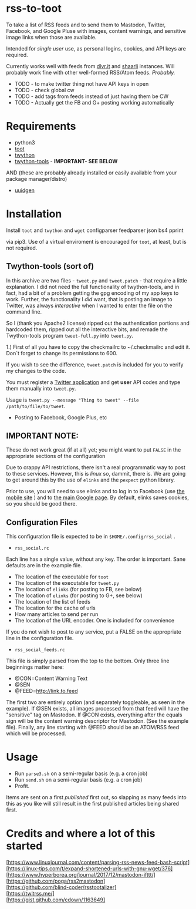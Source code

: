 rss-to-toot
==================================

To take a list of RSS feeds and to send them to Mastodon, Twitter, Facebook,
and Google Pluse with images, content warnings, and sensitive image links 
when those are available. 

Intended for *single user* use, as personal logins, cookies, and API keys
are required.

Currently works well with feeds from [dlvr.it](https://dlvrit.com/) 
and [shaarli](https://github.com/shaarli/Shaarli) instances. Will 
probably work fine with other well-formed RSS/Atom feeds. *Probably.*

* TODO - to make twitter thing not have API keys in open
* TODO - check global cw
* TODO - add tags from feeds instead of just having them be CW
* TODO - Actually get the FB and G+ posting working automatically
	
# Requirements

* python3
* [toot](https://github.com/ihabunek/toot/)
* [twython](https://github.com/ryanmcgrath/twython)
* [twython-tools](https://github.com/adversary-org/twython-tools) - **IMPORTANT- SEE BELOW**

AND (these are probably already installed or easily available from your package manager/distro)

* [uuidgen](https://www.systutorials.com/docs/linux/man/1-uuidgen/)

# Installation

Install `toot` and `twython` and `wget`
configparser
feedparser
json
bs4
pprint

 via pip3. Use of a virtual enviroment is encouraged for `toot`, at least, but is not required.

## Twython-tools (sort of)

In this archive are two files - `tweet.py` and `tweet.patch` - that require a 
little explanation. I did not need the full functionality of twython-tools, 
and in fact, had a bit of a problem getting the gpg encoding of my app keys 
to work. Further, the functionality I *did* want, that is posting an 
image to Twitter, was always *interactive* when I wanted to enter the 
file on the command line. 

So I (thank you Apache2 license) ripped out the authentication portions and 
hardcoded them, ripped out all the interactive bits, and remade the Twython-tools 
program `tweet-full.py` into `tweet.py`. 

   1.) First of all you have to copy the checkmailrc to ~/.checkmailrc and edit it. Don´t forget to change its
       permissions to 600.

If you wish to see the difference, `tweet.patch` is included for you to verify 
my changes to the code.

You must register a [Twitter application](https://apps.twitter.com) and get 
**user** API codes and type them manually into `tweet.py`.

Usage is `tweet.py --message "Thing to tweet" --file /path/to/file/to/tweet`.

* Posting to Facebook, Google Plus, etc

## IMPORTANT NOTE: 
These do not work great (if at all) yet; you might want to put `FALSE`
in the appropriate sections of the configuration

Due to crappy API restrictions, there isn't a real programmatic way to 
post to these services. However, this is *linux* so, dammit, there is. 
We are going to get around this by the use of `elinks` and the `pexpect` 
python library.

Prior to use, you will need to use elinks and to log in to Facebook 
(use [the mobile site](http://m.facebook.com) ) and to [the main Google page](http://www.google.com).
By default, elinks saves cookies, so you should be good there. 

## Configuration Files

This configuration file is expected to be in `$HOME/.config/rss_social` . 

* `rss_social.rc`

Each line has a single value, without any key. The order is important. Sane 
defaults are in the example file.

* The location of the executable for `toot`
* The location of the executable for `tweet.py` 
* The location of `elinks` (for posting to FB, see below)
* The location of `elinks` (for posting to G+, see below)
* The location of the list of feeds 
* The location for the cache of urls 
* How many articles to send per run
* The location of the URL encoder. One is included for convenience


If you do not wish to post to any service, put a FALSE on the appropriate
line in the configuration file.

* `rss_social_feeds.rc`

This file is simply parsed from the top to the bottom. Only three line beginnings
matter here:

* @CON=Content Warning Text
* @SEN
* @FEED=http://link.to.feed

The first two are entirely option (and separately toggleable, as seen in the 
example).  If @SEN exists, all images processed from that feed will have the
"sensitive" tag on Mastodon. If @CON exists, everything after the equals sign 
will be the content warning descriptor for Mastodon. (See the example file). 
Finally, any line starting with @FEED should be an ATOM/RSS feed which will be
processed.

# Usage

* Run `parse3.sh` on a semi-regular basis (e.g. a cron job)
* Run `send.sh` on a semi-regular basis (e.g. a cron job)
* Profit.

Items are sent on a first _published_ first out, so slapping as many feeds
into this as you like will still result in the first published articles 
being shared first.

# Credits and where a lot of this started

[https://www.linuxjournal.com/content/parsing-rss-news-feed-bash-script]  
[https://linux-tips.com/t/expand-shortened-urls-with-gnu-wget/376]  
[https://www.hyperborea.org/journal/2017/12/mastodon-ifttt/]  
[https://github.com/poga/rss2mastodon]  
[https://github.com/blind-coder/rsstootalizer]  
[https://twitrss.me/]  
[https://gist.github.com/cdown/1163649]
